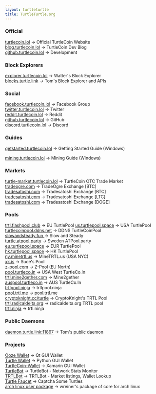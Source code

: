 ```yaml
---
layout: turtleturtle
title: TurtleTurtle.org
---
```

### Official
[turtlecoin.lol](http://turtlecoin.lol) → Official TurtleCoin Website  
[blog.turtlecoin.lol](https://medium.com/@turtlecoin) → TurtleCoin Dev Blog  
[github.turtlecoin.lol](https://github.com/turtlecoin) → Development  

### Block Explorers
[explorer.turtlecoin.lol](http://explorer.turtlecoin.lol) → Watter's Block Explorer  
[blocks.turtle.link](https://blocks.turtle.link) → Tom's Block Explorer and APIs  

### Social
[facebook.turtlecoin.lol](https://www.facebook.com/groups/204815433401566/) → Facebook Group  
[twitter.turtlecoin.lol](https://twitter.com/_turtlecoin) → Twitter  
[reddit.turtlecoin.lol](https://trtl.reddit.com) → Reddit  
[github.turtlecoin.lol](https://github.com/turtlecoin) → GitHub  
[discord.turtlecoin.lol](https://discord.gg/NZ7QYJA) → Discord  

### Guides
[getstarted.turtlecoin.lol](https://github.com/turtlecoin/turtlecoin/wiki/Getting-Started-w--TurtleCoin-on-Windows) → Getting Started Guide (Windows)  
<!-- [faq.turtlecoin.lol](https://faq.turtlecoin.lol) → Frequently Asked Questions  -->
[mining.turtlecoin.lol](https://github.com/turtlecoin/turtlecoin/wiki/How-To-Mine-TurtleCoin-on-Windows) → Mining Guide (Windows)  

### Markets
[turtle-market.turtlecoin.lol](https://discord.gg/NZ7QYJA) → TurtleCoin OTC Trade Market  
[tradeogre.com](https://tradeogre.com) → TradeOgre Exchange [BTC]  
[tradesatoshi.com](https://tradesatoshi.com/Exchange/?market=TRTL_BTC) → Tradesatoshi Exchange [BTC]  
[tradesatoshi.com](https://tradesatoshi.com/Exchange/?market=TRTL_LTC) → Tradesatoshi Exchange [LTC]  
[tradesatoshi.com](https://tradesatoshi.com/Exchange/?market=TRTL_DOGE) → Tradesatoshi Exchange [DOGE]  

### Pools
[trtl.flashpool.club](https://trtl.flashpool.club) → EU TurtlePool 
[us.turtlepool.space](http://us.turtlepool.space/) → USA TurtlePool  
[turtlecoinpool.ddns.net](http://turtlecoinpool.ddns.net/) → DDNS TurtleCoinPool  
[slowandsteady.fun ](http://slowandsteady.fun/) → Slow and Steady  
[turtle.atpool.party](http://turtle.atpool.party/) → Sweden ATPool.party  
[eu.turtlepool.space](http://eu.turtlepool.space/) → EUR TurtlePool  
[hk.turtlepool.space](http://hk.turtlepool.space/) → HK TurtlePool  
[ny.minetrtl.us](http://ny.minetrtl.us) → MineTRTL.us (USA NYC)  
[xk.is](http://xk.is/) → Suce's Pool  
[z-pool.com](http://z-pool.com) → Z-Pool (EU North)  
[pool.turtleco.in](http://pool.turtleco.in/) → USA West TurtleCo.In  
[trtl.mine2gether.com](http://trtl.mine2gether.com/) → Mine2gether  
[auspool.turtleco.in](http://auspool.turtleco.in/) → AUS TurtleCo.In  
[trtlpool.ninja](http://trtlpool.ninja/) → trtlpool.ninja  
[pool.trtl.me](http://pool.trtl.me/) → pool.trtl.me  
[cryptoknight.cc/turtle](http://cryptoknight.cc/turtle/) → CryptoKnight's TRTL Pool  
[trtl.radicaldelta.org](http://trtl.radicaldelta.org/) → radicaldelta.org TRTL pool  
[trtl.ninja](https://trtl.ninja/) → trtl.ninja  

### Public Daemons
[daemon.turtle.link:11897](http://daemon.turtle.link:11897) → Tom's public daemon  

### Projects
[Ooze Wallet](https://github.com/rocksteadytc/ooze) → Qt GUI Wallet  
[Turtle Wallet](https://github.com/turtlecoin/turtle-wallet) → Python GUI Wallet  
[TurtleCoin-Wallet](https://github.com/turtlecoin/desktop-xamarin) → Xamarin GUI Wallet  
[TurtleBot](https://github.com/CaptainMeatloaf/TurtleBot) → TurtleBot - Network Stats Monitor  
[TRTLBot](https://github.com/beezTEM/TRTLBot) → TRTLBot - Market listings, Wallet Lookup  
[Turtle Faucet](https://faucet.trtl.me) → Captcha Some Turtles  
[arch linux user package](https://aur.archlinux.org/packages/turtlecoin-git/) → wreiner's package of core for arch linux  
